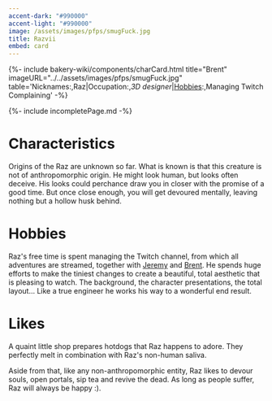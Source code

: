 ```yaml
---
accent-dark: "#990000"
accent-light: "#990000"
image: /assets/images/pfps/smugFuck.jpg
title: Razvii
embed: card
---
```


{%- include bakery-wiki/components/charCard.html title="Brent" imageURL="../../assets/images/pfps/smugFuck.jpg" table='Nicknames:,Raz|Occupation:,<em>3D designer</em>|<a href="#Hobbies">Hobbies</a>:,Managing Twitch<br>Complaining' -%}


{%- include incompletePage.md -%}


# Characteristics

Origins of the Raz are unknown so far. What is known is that this creature is not of anthropomorphic origin. He might look human, but looks often deceive. His looks could perchance draw you in closer with the promise of a good time. But once close enough, you will get devoured mentally, leaving nothing but a hollow husk behind.

# Hobbies

Raz's free time is spent managing the Twitch channel, from which all adventures are streamed, together with [Jeremy](jeremy.md) and [Brent](brent.md). He spends huge efforts to make the tiniest changes to create a beautiful, total aesthetic that is pleasing to watch. The background, the character presentations, the total layout... Like a true engineer he works his way to a wonderful end result.

# Likes

A quaint little shop prepares hotdogs that Raz happens to adore. They perfectly melt in combination with Raz's non-human saliva.

Aside from that, like any non-anthropomorphic entity, Raz likes to devour souls, open portals, sip tea and revive the dead. As long as people suffer, Raz will always be happy :\).

